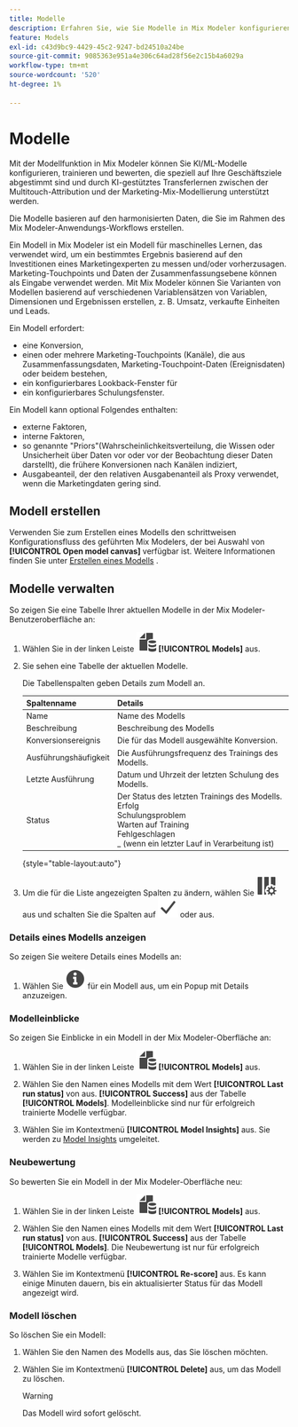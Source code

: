 ```yaml
---
title: Modelle
description: Erfahren Sie, wie Sie Modelle in Mix Modeler konfigurieren und verwenden.
feature: Models
exl-id: c43d9bc9-4429-45c2-9247-bd24510a24be
source-git-commit: 9085363e951a4e306c64ad28f56e2c15b4a6029a
workflow-type: tm+mt
source-wordcount: '520'
ht-degree: 1%

---
```


# Modelle

Mit der Modellfunktion in Mix Modeler können Sie KI/ML-Modelle konfigurieren, trainieren und bewerten, die speziell auf Ihre Geschäftsziele abgestimmt sind und durch KI-gestütztes Transferlernen zwischen der Multitouch-Attribution und der Marketing-Mix-Modellierung unterstützt werden.

Die Modelle basieren auf den harmonisierten Daten, die Sie im Rahmen des Mix Modeler-Anwendungs-Workflows erstellen.

Ein Modell in Mix Modeler ist ein Modell für maschinelles Lernen, das verwendet wird, um ein bestimmtes Ergebnis basierend auf den Investitionen eines Marketingexperten zu messen und/oder vorherzusagen. Marketing-Touchpoints und Daten der Zusammenfassungsebene können als Eingabe verwendet werden. Mit Mix Modeler können Sie Varianten von Modellen basierend auf verschiedenen Variablensätzen von Variablen, Dimensionen und Ergebnissen erstellen, z. B. Umsatz, verkaufte Einheiten und Leads.

Ein Modell erfordert:

* eine Konversion,
* einen oder mehrere Marketing-Touchpoints (Kanäle), die aus Zusammenfassungsdaten, Marketing-Touchpoint-Daten (Ereignisdaten) oder beidem bestehen,
* ein konfigurierbares Lookback-Fenster für
* ein konfigurierbares Schulungsfenster.

Ein Modell kann optional Folgendes enthalten:

* externe Faktoren,
* interne Faktoren,
* so genannte &quot;Priors&quot;(Wahrscheinlichkeitsverteilung, die Wissen oder Unsicherheit über Daten vor oder vor der Beobachtung dieser Daten darstellt), die frühere Konversionen nach Kanälen indiziert,
* Ausgabeanteil, der den relativen Ausgabenanteil als Proxy verwendet, wenn die Marketingdaten gering sind.


## Modell erstellen

Verwenden Sie zum Erstellen eines Modells den schrittweisen Konfigurationsfluss des geführten Mix Modelers, der bei Auswahl von **[!UICONTROL Open model canvas]** verfügbar ist. Weitere Informationen finden Sie unter [Erstellen eines Modells](create.md) .

## Modelle verwalten

So zeigen Sie eine Tabelle Ihrer aktuellen Modelle in der Mix Modeler-Benutzeroberfläche an:

1. Wählen Sie in der linken Leiste ![](/help/assets//icons/FileData.svg) **[!UICONTROL Models]** aus.

1. Sie sehen eine Tabelle der aktuellen Modelle.

   Die Tabellenspalten geben Details zum Modell an.

   | Spaltenname | Details |
   |---|---|
   | Name | Name des Modells |
   | Beschreibung | Beschreibung des Modells |
   | Konversionsereignis | Die für das Modell ausgewählte Konversion. |
   | Ausführungshäufigkeit | Die Ausführungsfrequenz des Trainings des Modells. |
   | Letzte Ausführung | Datum und Uhrzeit der letzten Schulung des Modells. |
   | Status | Der Status des letzten Trainings des Modells. <br/><span style="color:green"></span> Erfolg<br/><span style="color:orange"> </span> Schulungsproblem<br/> <span style="color:orange"></span> Warten auf Training <br/><span style="color:red"></span> Fehlgeschlagen <br/><span style="color:gray"></span> _ (wenn ein letzter Lauf in Verarbeitung ist) |

   {style="table-layout:auto"}

1. Um die für die Liste angezeigten Spalten zu ändern, wählen Sie ![Spalteneinstellungen](/help/assets//icons/ColumnSetting.svg) aus und schalten Sie die Spalten auf ![Aktivieren](/help/assets//icons/Checkmark.svg) oder aus.


### Details eines Modells anzeigen

So zeigen Sie weitere Details eines Modells an:

1. Wählen Sie ![Info](/help/assets//icons/Info.svg) für ein Modell aus, um ein Popup mit Details anzuzeigen.



### Modelleinblicke

So zeigen Sie Einblicke in ein Modell in der Mix Modeler-Oberfläche an:

1. Wählen Sie in der linken Leiste ![](/help/assets//icons/FileData.svg) **[!UICONTROL Models]** aus.

1. Wählen Sie den Namen eines Modells mit dem Wert **[!UICONTROL Last run status]** von <span style="color:green"></span> aus. **[!UICONTROL Success]** aus der Tabelle **[!UICONTROL Models]**. Modelleinblicke sind nur für erfolgreich trainierte Modelle verfügbar.

1. Wählen Sie im Kontextmenü **[!UICONTROL Model Insights]** aus. Sie werden zu [Model Insights](insights.md) umgeleitet.


### Neubewertung


So bewerten Sie ein Modell in der Mix Modeler-Oberfläche neu:

1. Wählen Sie in der linken Leiste ![](/help/assets//icons/FileData.svg) **[!UICONTROL Models]** aus.

1. Wählen Sie den Namen eines Modells mit dem Wert **[!UICONTROL Last run status]** von <span style="color:green"></span> aus. **[!UICONTROL Success]** aus der Tabelle **[!UICONTROL Models]**. Die Neubewertung ist nur für erfolgreich trainierte Modelle verfügbar.

1. Wählen Sie im Kontextmenü **[!UICONTROL Re-score]** aus. Es kann einige Minuten dauern, bis ein aktualisierter Status für das Modell angezeigt wird.


### Modell löschen

So löschen Sie ein Modell:

1. Wählen Sie den Namen des Modells aus, das Sie löschen möchten.

1. Wählen Sie im Kontextmenü **[!UICONTROL Delete]** aus, um das Modell zu löschen.

   >[!WARNING]
   >
   >Das Modell wird sofort gelöscht.



